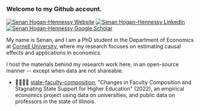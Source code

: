 
### Welcome to my Github account.

[![Senan Hogan-Hennessy Website](https://img.shields.io/badge/visit%20my-website-blueviolet)](https://shoganhennessy.github.io/)
[![Senan Hogan-Hennessy LinkedIn](https://img.shields.io/badge/linked-in-informational)](https://www.linkedin.com/in/shoganhennessy/) 
[![Senan Hogan-Hennessy Google Scholar](https://img.shields.io/badge/google-scholar-success)](
https://scholar.google.com/citations?user=pCnyNT8AAAAJ&hl)

My name is Senan, and I am a PhD student in the Department of Economics at [Cornell University](https://economics.cornell.edu/senan-hogan-hennessy), where my research focuses on estimating causal effects and applications in economics.

I host the materials behind my research work here, in an open-source manner -- except when data are not shareable.

- 👨‍🏫👩‍🏫 [state-faculty-composition](https://github.com/shoganhennessy/state-faculty-composition), "Changes in Faculty Composition and Stagnating State Support for Higher Education" (2022), an empirical economics project using data on universities, and public data on professors in the state of Illinois.
